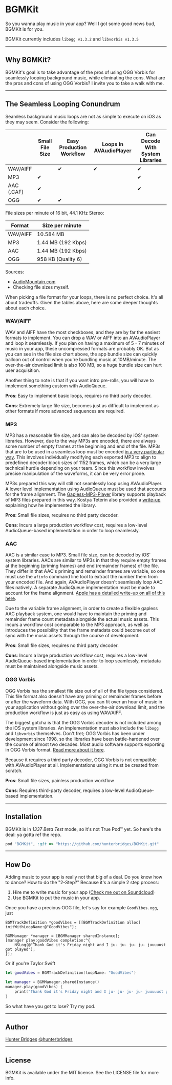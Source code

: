 # BGMKit

So you wanna play music in your app? Well I got some good news bud, BGMKit is
for you.

BGMKit currently includes `libogg v1.3.2` and `libvorbis v1.3.5`

---

## Why BGMKit?

BGMKit's goal is to take advantage of the pros of using OGG Vorbis for
seamlessly looping background music, while eliminating the cons. What are the
pros and cons of using OGG Vorbis? I invite you to take a walk with me.

---

## The Seamless Looping Conundrum

Seamless background music loops are not as simple to execute on iOS
as they may seem. Consider the following:

|            | Small File Size | Easy Production Workflow | Loops In AVAudioPlayer | Can Decode With System Libraries |
|------------|-----------------|--------------------------|------------------------|----------------------------------|
| WAV/AIFF   |                 |             ✔            |            ✔           |                 ✔                |
| MP3        |        ✔        |                          |                        |                 ✔                |
| AAC (.CAF) |        ✔        |                          |                        |                 ✔                |
| OGG        |        ✔        |             ✔            |                        |                                  |

File sizes per minute of 16 bit, 44.1 KHz Stereo:

| Format   | Size per minute    |
|----------|--------------------|
| WAV/AIFF | 10.584 MB          |
| MP3      | 1.44 MB (192 Kbps) |
| AAC      | 1.44 MB (192 Kbps) |
| OGG      | 958 KB (Quality 6) |

Sources:
* [AudioMountain.com](http://www.audiomountain.com/tech/audio-file-size.html)
* Checking file sizes myself.

When picking a file format for your loops, there is no perfect choice. It's
all about tradeoffs. Given the tables above, here are some deeper thoughts about
each choice.

### WAV/AIFF

WAV and AIFF have the most checkboxes, and they are by far the easiest formats
to implement. You can drop a WAV or AIFF into an AVAudioPlayer and loop it
seamlessly. If you plan on having a maximum of 5 - 7 minutes of music in your
app, these uncompressed formats are probably OK. But as you can see in the
file size chart above, the app bundle size can quickly balloon out of control
when you're bundling music at 10MB/minute. The over-the-air download limit
is also 100 MB, so a huge bundle size can hurt user acquisition.

Another thing to note is that if you want intro pre-rolls, you will have to
implement something custom with AudioQueue.

**Pros**: Easy to implement basic loops, requires no third party decoder.

**Cons**: Extremely large file size, becomes just as difficult to implement
          as other formats if more advanced sequences are required.

### MP3

MP3 has a reasonable file size, and can also be decoded by iOS' system
libraries. However, due to the way MP3s are encoded, there are always some number
of empty frames at the beginning and end of the file. MP3s that are to be used
in a seamless loop must be encoded [in a very particular way](http://www.compuphase.com/mp3/mp3loops.htm).
This involves individually modifying each exported MP3 to align to predefined
decoder block sizes of 1152 frames, which can be a very large technical hurdle
depending on your team. Since this workflow involves precise manipulation of the
waveforms, it can be very error prone.

MP3s prepared this way will still not seamlessly loop using AVAudioPlayer.
A lower level implementation using AudioQueue must be used that accounts for
the frame alignment. The [Gapless-MP3-Player](https://github.com/emotionrays/Gapless-MP3-Player) library
supports playback of MP3 files prepared in this way. Kostya Teterin also provided
a [write-up](http://gamua.com/blog/2012/05/gapless-mp3-audio-on-ios/) explaining
how he implemented the library.

**Pros**: Small file sizes, requires no third party decoder.

**Cons**: Incurs a large production workflow cost, requires a low-level
          AudioQueue-based implementation in order to loop seamlessly.

### AAC

AAC is a similar case to MP3. Small file size, can be decoded by iOS' system
libraries. AACs are similar to MP3s in that they require empty frames at the
beginning (priming frames) and end (remainder frames) of the file.
They differ in that AAC's priming and remainder frames are variable, so one
must use the `afinfo` command line tool to extract the number them from your
encoded file. And again, AVAudioPlayer doesn't seamlessly loop AAC files natively.
A separate AudioQueue implementation must be made to account for the frame alignment.
[Apple has a detailed write-up on all of this here](https://developer.apple.com/library/prerelease/content/qa/qa1636/_index.html).

Due to the variable frame alignment, in order to create a flexible gapless AAC
playback system, one would have to maintain the priming and remainder frame count
metadata alongside the actual music assets. This incurs a workflow cost
comparable to the MP3 approach, as well as introduces the possibility that the
frame metadata could become out of sync with the music assets through the
course of development.

**Pros**: Small file sizes, requires no third party decoder.

**Cons**: Incurs a large production workflow cost, requires a low-level
          AudioQueue-based implementation in order to loop seamlessly,
          metadata must be maintained alongside music assets.

### OGG Vorbis

OGG Vorbis has the smallest file size out of all of the file types considered.
This file format also doesn't have any priming or remainder frames before or
after the waveform data. With OGG, you can fit over an hour of music in your
application without going over the over-the-air download limit, and the
production workflow is just as easy as using WAV/AIFF.

The biggest gotcha is that the OGG Vorbis decoder is not included among the iOS
system libraries. An implementation must also include the `libogg` and `libvorbis`
themselves. Don't fret; OGG Vorbis has been under development since 1998,
so the libraries have been battle-hardened over the course of almost two decades.
Most audio software supports exporting in OGG Vorbis format.
[Read more about it here](https://xiph.org/vorbis/).

Because it requires a third party decoder, OGG Vorbis is not compatible with
AVAudioPlayer at all. Implementations using it must be created from scratch.

**Pros**: Small file sizes, painless production workflow

**Cons**: Requires third-party decoder, requires a low-level
          AudioQueue-based implementation.

---

## Installation

BGMKit is in _1337 Beta Test_ mode, so it's not True Pod™ yet. So here's the
deal: ya gotta ref the repo.

```ruby
pod "BGMKit", :git => "https://github.com/hunterbridges/BGMKit.git"
```

---

## How Do

Adding music to your app is really not that big of a deal. Do you know how to
dance? How to do the "2-Step?" Because it's a simple 2 step process:

1. Hire me to write music for your app ([Check me out on Soundcloud](https://soundcloud.com/hunty))
2. Use BGMKit to put the music in your app.

Once you have a precious OGG file, let's say for example `GoodVibes.ogg`, just

```objc
BGMTrackDefinition *goodVibes = [[BGMTrackDefinition alloc] initWithLoopName:@"GoodVibes"];

BGMManager *manager = [BGMManager sharedInstance];
[manager play:goodVibes completion:^{
    NSLog(@"Thank God it's Friday night and I ju- ju- ju- ju- juuuuust got played");
}];
```

Or if you're Taylor Swift

```swift
let goodVibes = BGMTrackDefinition(loopName: "GoodVibes")

let manager = BGMManager.sharedInstance()
manager.play(goodVibes) {
    print("Thank God it's Friday night and I ju- ju- ju- ju- juuuuust got played")
}
```

So what have you got to lose? Try my pod.

---

## Author

[Hunter Bridges](http://hunterbridges.com/)
[@hunterbridges](https://twitter.com/hunterbridges)

---

## License

BGMKit is available under the MIT license. See the LICENSE file for more info.
